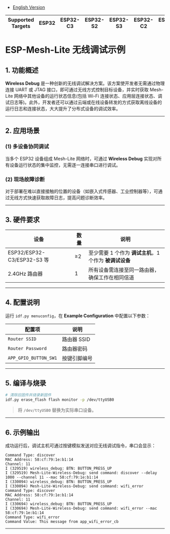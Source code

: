 - [English Version](https://github.com/espressif/esp-mesh-lite/blob/master/examples/wireless_debug/README.md)

| Supported Targets | ESP32 | ESP32-C3 | ESP32-S2 | ESP32-S3 | ESP32-C2 | ESP32-C6 |
| ----------------- | ----- | -------- | -------- | -------- | -------- | -------- |

# **ESP-Mesh-Lite 无线调试示例**

## **1. 功能概述**
**Wireless Debug** 是一种创新的无线调试解决方案。该方案使开发者无需通过物理连接 UART 或 JTAG 接口，即可通过无线方式控制目标设备，并实时获取 Mesh-Lite 网络中其他设备的运行状态信息(包括 Wi-Fi 连接状态、应用层连接状态、调试日志等)。此外，开发者还可以通过云端或在线设备转发的方式获取离线设备的运行日志和连接状态，大大提升了分布式设备的调试效率。

---

## **2. 应用场景**
### **(1) 多设备协同调试**
当多个 ESP32 设备组成 Mesh-Lite 网络时，可通过 **Wireless Debug** 实现对所有设备运行状态的集中监控，无需逐一连接串口进行调试。

### **(2) 现场故障诊断**
对于部署在难以直接接触的位置的设备（如嵌入式传感器、工业控制器等），可通过无线方式快速获取故障日志，提高问题诊断效率。

---

## **3. 硬件要求**
| 设备 | 数量 | 说明 |
|------|------|------|
| ESP32/ESP32-C3/ESP32-S3 等 | ≥2 | 至少需要 1 个作为 **调试主机**，1 个作为 **被调试设备** |
| 2.4GHz 路由器 | 1 | 所有设备需连接至同一路由器，确保工作在相同信道 |

---

## **4. 配置说明**
运行 `idf.py menuconfig`，在 **Example Configuration** 中配置以下参数：

| 配置项 | 说明 |
|--------|------|
| `Router SSID` | 路由器 SSID |
| `Router Password` | 路由器密码 |
| `APP_GPIO_BUTTON_SW1` | 按键引脚编号 |

---

## **5. 编译与烧录**  
```bash
# 清除旧固件并烧录新固件
idf.py erase_flash flash monitor -p /dev/ttyUSB0
```
> 将 `/dev/ttyUSB0` 替换为实际串口设备。  

---

## **6. 示例输出**  
成功运行后，调试主机可通过按键模拟发送对应无线调试指令，串口会显示：  
```
Command Type: discover
MAC Address: 58:cf:79:1e:b1:14
Channel: 11
I (329519) wireless_debug: BTN: BUTTON_PRESS_UP
I (329519) Mesh-Lite-Wireless-Debug: send command: discover --delay 1000 --channel 11 --mac 58:cf:79:1e:b1:14
I (330094) wireless_debug: BTN: BUTTON_PRESS_UP
I (330094) Mesh-Lite-Wireless-Debug: send command: wifi_error
Command Type: discover
MAC Address: 58:cf:79:1e:b1:14
Channel: 11
I (330694) wireless_debug: BTN: BUTTON_PRESS_UP
I (330694) Mesh-Lite-Wireless-Debug: send command: wifi_error --mac 58:cf:79:1e:b1:14
Command Type: wifi_error
Command Value: This message from app_wifi_error_cb
```

---
